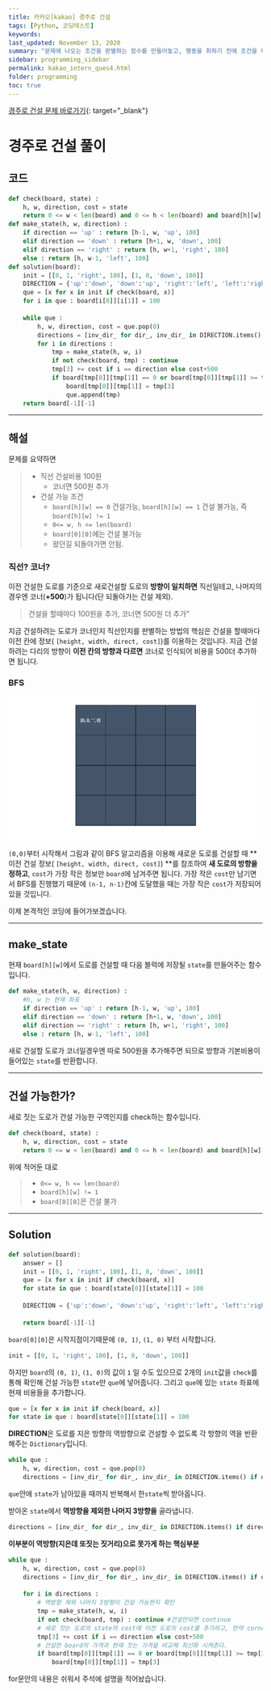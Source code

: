 ```yaml
---
title: 카카오[kakao] 경주로 건설
tags: [Python, 코딩테스트]
keywords:
last_updated: November 13, 2020
summary: "문제에 나오는 조건을 판별하는 함수를 만들어놓고, 행동을 취하기 전에 조건을 확인하고 행동을 반복합니다."
sidebar: programming_sidebar
permalink: kakao_intern_ques4.html
folder: programming
toc: true
---
```


[경주로 건설 문제 바로가기](https://programmers.co.kr/learn/courses/30/lessons/67259){: target="_blank"}


# 경주로 건설 풀이

## 코드

```python
def check(board, state) :
    h, w, direction, cost = state
    return 0 <= w < len(board) and 0 <= h < len(board) and board[h][w] != 1 and not(w == 0 and h == 0)
def make_state(h, w, direction) :
    if direction == 'up' : return [h-1, w, 'up', 100]
    elif direction == 'down' : return [h+1, w, 'down', 100]
    elif direction == 'right' : return [h, w+1, 'right', 100]
    else : return [h, w-1, 'left', 100]
def solution(board):
    init = [[0, 1, 'right', 100], [1, 0, 'down', 100]]
    DIRECTION = {'up':'down', 'down':'up', 'right':'left', 'left':'right'}
    que = [x for x in init if check(board, x)]
    for i in que : board[i[0]][i[1]] = 100

    while que :
        h, w, direction, cost = que.pop(0)
        directions = [inv_dir_ for dir_, inv_dir_ in DIRECTION.items() if direction != dir_]
        for i in directions :
            tmp = make_state(h, w, i)
            if not check(board, tmp) : continue
            tmp[3] += cost if i == direction else cost+500
            if board[tmp[0]][tmp[1]] == 0 or board[tmp[0]][tmp[1]] >= tmp[3] :
                board[tmp[0]][tmp[1]] = tmp[3]
                que.append(tmp)
    return board[-1][-1]
```

****

## 해설

문제를 요약하면

> * 직선 건설비용 100원
>   * 코너면 500원 추가
> * 건설 가능 조건
>   * `board[h][w] == 0` 건설가능, `board[h][w] == 1` 건설 불가능, 즉 `board[h][w] != 1`
>   * `0<= w, h <= len(board)`
>   * `board[0][0]`에는 건설 불가능
>   * 왔던길 되돌아가면 안됨.

### 직선? 코너?

이전 건설한 도로를 기준으로 새로건설할 도로의 **방향이 일치하면** 직선일테고, 나머지의 경우엔 코너(**+500**)가 됩니다(단 되돌아가는 건설 제외).  

> 건설을 할때마다 100원을 추가, 코너면 500원 더 추가"

지금 건설하려는 도로가 코너인지 직선인지를 판별하는 방법의 핵심은 건설을 할때마다 이전 칸에 정보( `[height, width, direct, cost]`)를 이용하는 것입니다. 지금 건설하려는 다리의 방향이 **이전 칸의 방향과 다르면** 코너로 인식되어 비용을 500더 추가하면 됩니다.

### BFS

![BFS 경주로](./images/racing/road.gif)

`(0,0)`부터 시작해서 그림과 같이 BFS 알고리즘을 이용해 새로운 도로를 건설할 때 **이전 건설 정보( `[height, width, direct, cost]`) **를 참조하여 **새 도로의 방향을 정하고**, `cost`가 가장 작은 정보만 `board`에 남겨주면 됩니다. 가장 작은 `cost`만 남기면서 BFS를 진행했기 때문에 `(n-1, n-1)`칸에 도달했을 때는 가장 작은 `cost`가 저장되어 있을 것입니다.  

이제 본격적인 코딩에 들어가보겠습니다.

****

## make_state

현재 `board[h][w]`에서 도로를 건설할 때 다음 블럭에 저장될 `state`를 만들어주는 함수 입니다.

```python
def make_state(h, w, direction) :
    #h, w 는 현재 좌표
    if direction == 'up' : return [h-1, w, 'up', 100]
    elif direction == 'down' : return [h+1, w, 'down', 100]
    elif direction == 'right' : return [h, w+1, 'right', 100]
    else : return [h, w-1, 'left', 100]
```

 새로 건설할 도로가 코너일경우엔 따로 500원을 추가해주면 되므로 방향과 기본비용이 들어있는 `state`를 반환합니다.

****

## 건설 가능한가?

새로 짓는 도로가 건설 가능한 구역인지를 check하는 함수입니다.

```python
def check(board, state) :
    h, w, direction, cost = state
    return 0 <= w < len(board) and 0 <= h < len(board) and board[h][w] != 1 and not(w == 0 and h == 0)
```

위에 적어둔 대로

> * `0<= w, h <= len(board)`
> * `board[h][w] != 1`
> * `board[0][0]`은 건설 불가

****

## Solution

```python
def solution(board):
    answer = []
    init = [[0, 1, 'right', 100], [1, 0, 'down', 100]]
    que = [x for x in init if check(board, x)]
    for state in que : board[state[0]][state[1]] = 100

    DIRECTION = {'up':'down', 'down':'up', 'right':'left', 'left':'right'}

    return board[-1][-1]
```

`board[0][0]`은 시작지점이기때문에 `(0, 1)`, `(1, 0)` 부터 시작합니다.

```python
init = [[0, 1, 'right', 100], [1, 0, 'down', 100]]
```

하지만 `board`의 `(0, 1)`, `(1, 0)`의 값이 `1` 일 수도 있으므로 2개의 `init`값을 `check`를 통해 확인해 건설 가능한 `state`만 `que`에 넣어줍니다. 그리고 `que`에 있는 `state` 좌표에 현재 비용들을 추가합니다.

````python
que = [x for x in init if check(board, x)]
for state in que : board[state[0]][state[1]] = 100
````

**DIRECTION**은 도로를 지은 방향의 역방향으로 건설할 수 없도록 각 방향의 역을 반환해주는 `Dictionary`입니다.

```python
while que :
    h, w, direction, cost = que.pop(0)
    directions = [inv_dir_ for dir_, inv_dir_ in DIRECTION.items() if direction != dir_]
```

`que`안에 `state`가 남아있을 때까지 반복해서 한`state`씩 받아옵니다.  

받아온 `state`에서 **역방향을 제외한 나머지 3방향을** 골라냅니다.

```python
directions = [inv_dir_ for dir_, inv_dir_ in DIRECTION.items() if direction != dir_]
```

**이부분이 역방향(지은데 또짓는 짓거리)으로 못가게 하는 핵심부분**

```python
while que :
    h, w, direction, cost = que.pop(0)
    directions = [inv_dir_ for dir_, inv_dir_ in DIRECTION.items() if direction != dir_]

    for i in directions :
        # 역방향 제외 나머지 3방향이 건설 가능한지 확인
        tmp = make_state(h, w, i)
        if not check(board, tmp) : continue #건설안되면 continue
        # 새로 짓는 도로의 state의 cost에 이전 도로의 cost를 추가하고, 만약 corner면 cost+500을 추가해준다.
        tmp[3] += cost if i == direction else cost+500
        # 건설한 board의 가격과 현재 짓는 가격을 비교해 최신화 시켜준다.
        if board[tmp[0]][tmp[1]] == 0 or board[tmp[0]][tmp[1]] >= tmp[3] :
            board[tmp[0]][tmp[1]] = tmp[3]
```

for문안의 내용은 쉬워서 주석에 설명을 적어놨습니다.

